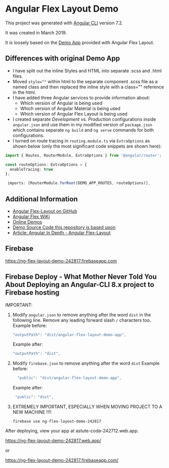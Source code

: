 # Angular Flex Layout Demo

This project was generated with [Angular CLI](https://github.com/angular/angular-cli) version 7.2.

It was created in March 2019.

It is loosely based on the [Demo App](https://github.com/angular/flex-layout/tree/master/src/apps/demo-app) provided with Angular Flex Layout.

## Differences with original Demo App
* I have split out the inline Styles and HTML into separate .scss and .html files.
* Moved `style=""` within html to the separate component .scss file as a named class and then replaced the inline style with a class="" reference in the html.
* I have added three Angular services to provide information about:
  * Which version of Angular is being used
  * Which version of Angular Material is being used
  * Which version of Angular Flex Layout is being used
* I created separate *Development* vs. *Production* configurations inside `angular.json` and use them in my modified version of `package.json` which contains separate `ng build` and `ng serve` commands for both configurations.
* I turned on route tracing in `routing.module.ts` via `ExtraOptions` as shown below (only the most significant code snippets are shown here):
```typescript
import { Routes, RouterModule, ExtraOptions } from '@angular/router';

const routeOptions: ExtraOptions = {
  enableTracing: true
};

 imports: [RouterModule.forRoot(DEMO_APP_ROUTES, routeOptions)],
```

## Additional Information
* [Angular Flex-Layout on GitHub](https://github.com/angular/flex-layout)
* [Angular Flex WiKi](https://github.com/angular/flex-layout/wiki)
* [Online Demos](https://tburleson-layouts-demos.firebaseapp.com/)
* [Demo Source Code this repository is based upon](https://github.com/angular/flex-layout/tree/master/src/apps/demo-app)
* [Article: Angular In Depth - Angular Flex-Layout](https://blog.angularindepth.com/angular-flex-layout-flexbox-and-grid-layout-for-angular-component-6e7c24457b63)

## Firebase
https://ng-flex-layout-demo-242817.firebaseapp.com

## Firebase Deploy - What Mother Never Told You About Deploying an Angular-CLI 8.x project to Firebase hosting
IMPORTANT:
1. Modify `angular.json` to remove anything after the word `dist` in the following line.  Remove any leading forward slash `/` characters too.
    Example before:
    ```typescript
    "outputPath": "dist/angular-flex-layout-demo-app",
    ```
    Example after:
    ```typescript
    "outputPath": "dist",
    ```

2. Modify `firebase.json` to remove anything after the word `dist`
    Example before:
    ```typescript
      "public": "dist/angular-flex-layout-demo-app",
    ```
    Example after:
    ```typescript
     "public": "dist",
    ```

3. EXTREMELY IMPORTANT, ESPECIALLY WHEN MOVING PROJECT TO A NEW MACHINE !!!!
    ```
    firebase use ng-flex-layout-demo-242817
    ```

After deploying, view your app at astute-coda-242712.web.app.

https://ng-flex-layout-demo-242817.web.app/

or

https://ng-flex-layout-demo-242817.firebaseapp.com/

